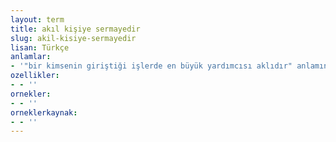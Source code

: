 ```yaml
---
layout: term
title: akıl kişiye sermayedir
slug: akil-kisiye-sermayedir
lisan: Türkçe
anlamlar:
- '"bir kimsenin giriştiği işlerde en büyük yardımcısı aklıdır" anlamında kullanılan bir söz'
ozellikler:
- - ''
ornekler:
- - ''
orneklerkaynak:
- - ''
---
```

